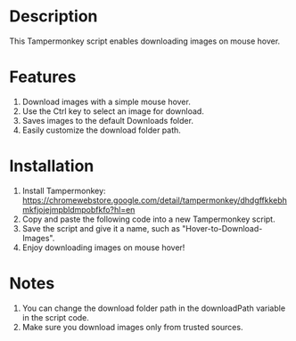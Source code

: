 # Description

This Tampermonkey script enables downloading images on mouse hover.

# Features

1. Download images with a simple mouse hover.
2. Use the Ctrl key to select an image for download.
3. Saves images to the default Downloads folder.
4. Easily customize the download folder path.

# Installation

1. Install Tampermonkey: https://chromewebstore.google.com/detail/tampermonkey/dhdgffkkebhmkfjojejmpbldmpobfkfo?hl=en
2. Copy and paste the following code into a new Tampermonkey script.
3. Save the script and give it a name, such as "Hover-to-Download-Images". 
4. Enjoy downloading images on mouse hover!

# Notes

1. You can change the download folder path in the downloadPath variable in the script code.
2. Make sure you download images only from trusted sources.
